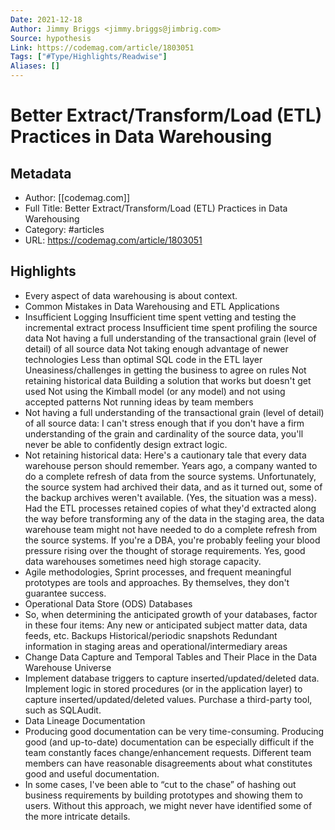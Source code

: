 ```yaml
---
Date: 2021-12-18
Author: Jimmy Briggs <jimmy.briggs@jimbrig.com>
Source: hypothesis
Link: https://codemag.com/article/1803051
Tags: ["#Type/Highlights/Readwise"]
Aliases: []
---
```

# Better Extract/Transform/Load (ETL) Practices in Data Warehousing

## Metadata
- Author: [[codemag.com]]
- Full Title: Better Extract/Transform/Load (ETL) Practices in Data Warehousing
- Category: #articles
- URL: https://codemag.com/article/1803051

## Highlights
- Every aspect of data warehousing is about context.
- Common Mistakes in Data Warehousing and ETL Applications
- Insufficient Logging
  Insufficient time spent vetting and testing the incremental extract process
  Insufficient time spent profiling the source data
  Not having a full understanding of the transactional grain (level of detail) of all source data
  Not taking enough advantage of newer technologies
  Less than optimal SQL code in the ETL layer
  Uneasiness/challenges in getting the business to agree on rules
  Not retaining historical data
  Building a solution that works but doesn't get used
  Not using the Kimball model (or any model) and not using accepted patterns
  Not running ideas by team members
- Not having a full understanding of the transactional grain (level of detail) of all source data: I can't stress enough that if you don't have a firm understanding of the grain and cardinality of the source data, you'll never be able to confidently design extract logic.
- Not retaining historical data: Here's a cautionary tale that every data warehouse person should remember. Years ago, a company wanted to do a complete refresh of data from the source systems. Unfortunately, the source system had archived their data, and as it turned out, some of the backup archives weren't available. (Yes, the situation was a mess). Had the ETL processes retained copies of what they'd extracted along the way before transforming any of the data in the staging area, the data warehouse team might not have needed to do a complete refresh from the source systems. If you're a DBA, you're probably feeling your blood pressure rising over the thought of storage requirements. Yes, good data warehouses sometimes need high storage capacity.
- Agile methodologies, Sprint processes, and frequent meaningful prototypes are tools and approaches. By themselves, they don't guarantee success.
- Operational Data Store (ODS) Databases
- So, when determining the anticipated growth of your databases, factor in these four items:
  Any new or anticipated subject matter data, data feeds, etc.
  Backups
  Historical/periodic snapshots
  Redundant information in staging areas and operational/intermediary areas
- Change Data Capture and Temporal Tables and Their Place in the Data Warehouse Universe
- Implement database triggers to capture inserted/updated/deleted data.
  Implement logic in stored procedures (or in the application layer) to capture inserted/updated/deleted values.
  Purchase a third-party tool, such as SQLAudit.
- Data Lineage Documentation
- Producing good documentation can be very time-consuming.
  Producing good (and up-to-date) documentation can be especially difficult if the team constantly faces change/enhancement requests.
  Different team members can have reasonable disagreements about what constitutes good and useful documentation.
- In some cases, I've been able to “cut to the chase” of hashing out business requirements by building prototypes and showing them to users. Without this approach, we might never have identified some of the more intricate details.
